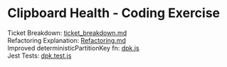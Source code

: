 ﻿# Clipboard Health - Coding Exercise

Ticket Breakdown: [ticket_breakdown.md](ticket_breakdown.md)  
Refactoring Explanation: [Refactoring.md](refactoring.md)  
Improved deterministicPartitionKey fn: [dpk.js](dpk.js)  
Jest Tests: [dpk.test.js](dpk.test.js)  
